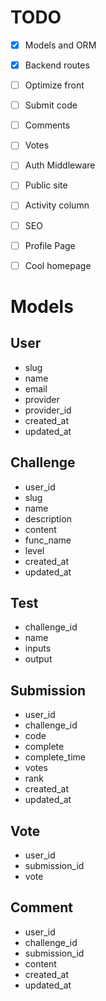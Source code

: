 # TODO
 - [x] Models and ORM
 - [x] Backend routes
 - [ ] Optimize front
 - [ ] Submit code
 - [ ] Comments
 - [ ] Votes
 - [ ] Auth Middleware
 - [ ] Public site
 - [ ] Activity column
 - [ ] SEO
 - [ ] Profile Page
 - [ ] Cool homepage


# Models

## User
- slug
- name
- email
- provider
- provider_id
- created_at
- updated_at

## Challenge
- user_id
- slug
- name
- description
- content
- func_name
- level
- created_at
- updated_at

## Test
- challenge_id
- name
- inputs
- output

## Submission
- user_id
- challenge_id
- code
- complete
- complete_time
- votes
- rank
- created_at
- updated_at

## Vote
- user_id
- submission_id
- vote

## Comment
- user_id
- challenge_id
- submission_id
- content
- created_at
- updated_at


